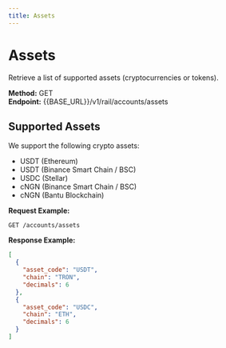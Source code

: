 ```yaml
---
title: Assets
---
```


# Assets

Retrieve a list of supported assets (cryptocurrencies or tokens).

**Method:** GET  
**Endpoint:** {{BASE_URL}}/v1/rail/accounts/assets

## Supported Assets

We support the following crypto assets:

- USDT (Ethereum)
- USDT (Binance Smart Chain / BSC)
- USDC (Stellar)
- cNGN (Binance Smart Chain / BSC)
- cNGN (Bantu Blockchain)

**Request Example:**
```
GET /accounts/assets
```

**Response Example:**
```json
[
  {
    "asset_code": "USDT",
    "chain": "TRON",
    "decimals": 6
  },
  {
    "asset_code": "USDC",
    "chain": "ETH",
    "decimals": 6
  }
]
``` 